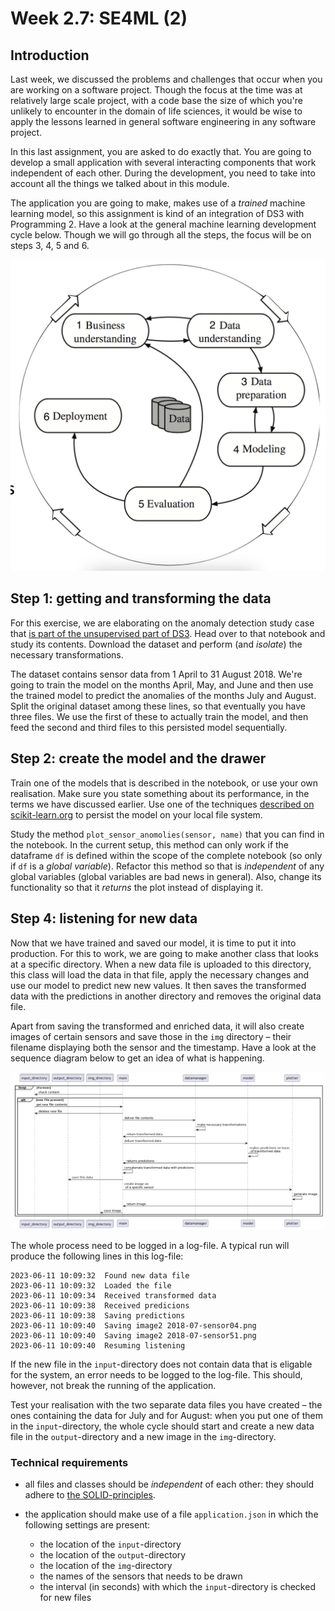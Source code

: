# Week 2.7: SE4ML (2)

## Introduction

Last week, we discussed the problems and challenges that occur when you are working on a software project. Though the focus at the time was at relatively large scale project, with a code base the size of which you're unlikely to encounter in the domain of life sciences, it would be wise to apply the lessons learned in general software engineering in any software project.

In this last assignment, you are asked to do exactly that. You are going to develop a small application with several interacting components that work independent of each other. During the development, you need to take into account all the things we talked about in this module.

The application you are going to make, makes use of a *trained* machine learning model, so this assignment is kind of an integration of DS3 with Programming 2. Have a look at the general machine learning development cycle below. Though we will go through all the steps, the focus will be on steps 3, 4, 5 and 6.

![The general development cycle of a ML project](imgs/development-cycle.png)

## Step 1: getting and transforming the data

For this exercise, we are elaborating on the anomaly detection study case that [is part of the unsupervised part of DS3](https://github.com/fenna/BFVM23DATASCNC5/blob/main/Study_Cases/Study_Case_Anomaly_Detection.ipynb). Head over to that notebook and study its contents. Download the dataset and perform (and *isolate*) the necessary transformations. 

The dataset contains sensor data from 1 April to 31 August 2018. We're going to train the model on the months April, May, and June and then use the trained model to predict the anomalies of the months July and August. Split the original dataset among these lines, so that eventually you have three files. We use the first of these to actually train the model, and then feed the second and third files to this persisted model sequentially.

## Step 2: create the model and the drawer

Train one of the models that is described in the notebook, or use your own realisation. Make sure you state something about its performance, in the terms we have discussed earlier. Use one of the techniques [described on scikit-learn.org](https://scikit-learn.org/stable/model_persistence.html) to persist the model on your local file system. 

Study the method `plot_sensor_anomolies(sensor, name)` that you can find in the notebook. In the current setup, this method can only work if the dataframe `df` is defined within the scope of the complete notebook (so only if `df` is a *global variable*). Refactor this method so that is *independent* of any global variables (global variables are bad news in general). Also, change its functionality so that it *returns* the plot instead of displaying it.


## Step 4: listening for new data

Now that we have trained and saved our model, it is time to put it into production. For this to work, we are going to make another class that looks at a specific directory. When a new data file is uploaded to this directory, this class will load the data in that file, apply the necessary changes and use our model to predict new new values. It then saves the transformed data with the predictions in another directory and removes the original data file. 

Apart from saving the transformed and enriched data, it will also create images of certain sensors and save those in the `img` directory – their filename displaying both the sensor and the timestamp. Have a look at the sequence diagram below to get an idea of what is happening.

![The sequence diagram of the end product](imgs/sequence-diagram.png)

The whole process need to be logged in a log-file. A typical run will produce the following lines in this log-file:

```shell
2023-06-11 10:09:32  Found new data file
2023-06-11 10:09:32  Loaded the file 
2023-06-11 10:09:34  Received transformed data
2023-06-11 10:09:38  Received predicions
2023-06-11 10:09:38  Saving predictions
2023-06-11 10:09:40  Saving image2 2018-07-sensor04.png
2023-06-11 10:09:40  Saving image2 2018-07-sensor51.png
2023-06-11 10:09:40  Resuming listening
```

If the new file in the `input`-directory does not contain data that is eligable for the system, an error needs to be logged to the log-file. This should, however, not break the running of the application.


Test your realisation with the two separate data files you have created – the ones containing the data for July and for August: when you put one of them in the `input`-directory, the whole cycle should start and create a new data file in the `output`-directory and a new image in the `img`-directory.

### Technical requirements

- all files and classes should be *independent* of each other: they should adhere to [the SOLID-principles](week1.1.md).
- the application should make use of a file `application.json` in which the following settings are present:

    - the location of the `input`-directory
    - the location of the `output`-directory
    - the location of the `img`-directory
    - the names of the sensors that needs to be drawn
    - the interval (in seconds) with which the `input`-directory is checked for new files 

